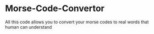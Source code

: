 # Morse-Code-Convertor
All this code allows you to convert your morse codes to real words that human can understand
